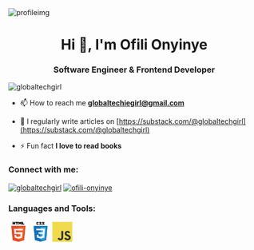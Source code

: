 <img alt="profileimg" src="https://s3.amazonaws.com/shecodesio-production/uploads/files/000/144/060/original/Beige_and_Brown_Minimalist_Fashion_Designer_Twitter_Header.png?1726616758">

<h1 align="center">Hi 👋, I'm Ofili Onyinye</h1>
<h3 align="center">Software Engineer & Frontend Developer</h3>

<p align="left"> <img src="https://komarev.com/ghpvc/?username=globaltechgirl&label=Profile%20views&color=0e75b6&style=flat" alt="globaltechgirl" /> </p>

- 📫 How to reach me **globaltechiegirl@gmail.com**

- 📝 I regularly write articles on [https://substack.com/@globaltechgirl](https://substack.com/@globaltechgirl)

- ⚡ Fun fact **I love to read books**

<h3 align="left">Connect with me:</h3>
<p align="left">
<a href="https://twitter.com/globaltechgirl" target="blank"><img align="center" src="https://raw.githubusercontent.com/rahuldkjain/github-profile-readme-generator/master/src/images/icons/Social/twitter.svg" alt="globaltechgirl" height="30" width="40" /></a>
<a href="https://linkedin.com/in/globaltechgirl" target="blank"><img align="center" src="https://raw.githubusercontent.com/rahuldkjain/github-profile-readme-generator/master/src/images/icons/Social/linked-in-alt.svg" alt="ofili-onyinye" height="30" width="40" /></a>
</p>

<h3 align="left">Languages and Tools:</h3>
<p align="left"> <img alt="HTML" src="https://raw.githubusercontent.com/github/explore/80688e429a7d4ef2fca1e82350fe8e3517d3494d/topics/html/html.png?size=48" height="40" width="40"> <img alt="CSS" src="https://raw.githubusercontent.com/github/explore/80688e429a7d4ef2fca1e82350fe8e3517d3494d/topics/css/css.png?size=48" height="40" width="40"> <img alt="JavaScript" src="https://raw.githubusercontent.com/github/explore/80688e429a7d4ef2fca1e82350fe8e3517d3494d/topics/javascript/javascript.png?size=48" height="40" width="40"> </p>
